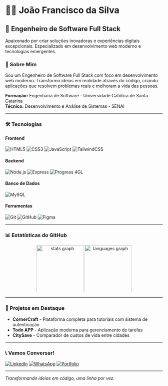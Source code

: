 # 👨‍💻 João Francisco da Silva

## 🚀 Engenheiro de Software Full Stack

Apaixonado por criar soluções inovadoras e experiências digitais excepcionais. Especializado em desenvolvimento web moderno e tecnologias emergentes.

### 🎯 Sobre Mim

Sou um Engenheiro de Software Full Stack com foco em desenvolvimento web moderno. Transformo ideias em realidade através do código, criando aplicações que resolvem problemas reais e melhoram a vida das pessoas.

**Formação:** Engenharia de Software - Universidade Católica de Santa Catarina  
**Técnico:** Desenvolvimento e Análise de Sistemas - SENAI

---

### 🛠️ Tecnologias

#### Frontend
![HTML5](https://skillicons.dev/icons?i=html&perline=4)
![CSS3](https://skillicons.dev/icons?i=css&perline=4)
![JavaScript](https://skillicons.dev/icons?i=js&perline=4)
![TailwindCSS](https://skillicons.dev/icons?i=tailwind&perline=4)

#### Backend
![Node.js](https://skillicons.dev/icons?i=nodejs&perline=4)
![Express](https://skillicons.dev/icons?i=express&perline=4)
![Progress 4GL](https://upload.wikimedia.org/wikipedia/commons/6/6b/Progress-logo.svg)

#### Banco de Dados
![MySQL](https://skillicons.dev/icons?i=mysql&perline=4)

#### Ferramentas
![Git](https://skillicons.dev/icons?i=git&perline=4)
![GitHub](https://skillicons.dev/icons?i=github&perline=4)
![Figma](https://skillicons.dev/icons?i=figma&perline=4)

---

### 📊 Estatísticas do GitHub

<div align="center">
  <img src="https://github-readme-stats.vercel.app/api?username=joaofsdev&hide_title=false&hide_rank=false&show_icons=true&include_all_commits=true&count_private=true&disable_animations=false&theme=codeSTACKr&locale=pt-br&hide_border=false" height="150" alt="stats graph" />
  <img src="https://github-readme-stats.vercel.app/api/top-langs?username=joaofsdev&locale=pt-br&hide_title=false&layout=compact&card_width=320&langs_count=5&theme=codeSTACKr&hide_border=false" height="150" alt="languages graph" />
</div>

---

### 🎯 Projetos em Destaque

- **CornerCraft** - Plataforma completa para tutoriais com sistema de autenticação
- **Todo APP** - Aplicação moderna para gerenciamento de tarefas
- **CitySave** - Comparador de custos de vida entre cidades

---

### 📞 Vamos Conversar!

[![LinkedIn](https://img.shields.io/badge/LinkedIn-0077B5?style=for-the-badge&logo=linkedin&logoColor=white)](https://www.linkedin.com/in/joaofsdev/)
[![WhatsApp](https://img.shields.io/badge/WhatsApp-25D366?style=for-the-badge&logo=whatsapp&logoColor=white)](http://wa.me/+5547988162658)
[![Portfolio](https://img.shields.io/badge/Portfolio-000000?style=for-the-badge&logo=About.me&logoColor=white)](https://joaofsdev.github.io/portfolio/)

---

*Transformando ideias em código, uma linha por vez.*
